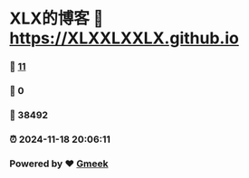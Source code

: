 # XLX的博客 :link: https://XLXXLXXLX.github.io 
### :page_facing_up: [11](https://XLXXLXXLX.github.io/tag.html) 
### :speech_balloon: 0 
### :hibiscus: 38492 
### :alarm_clock: 2024-11-18 20:06:11 
### Powered by :heart: [Gmeek](https://github.com/Meekdai/Gmeek)
